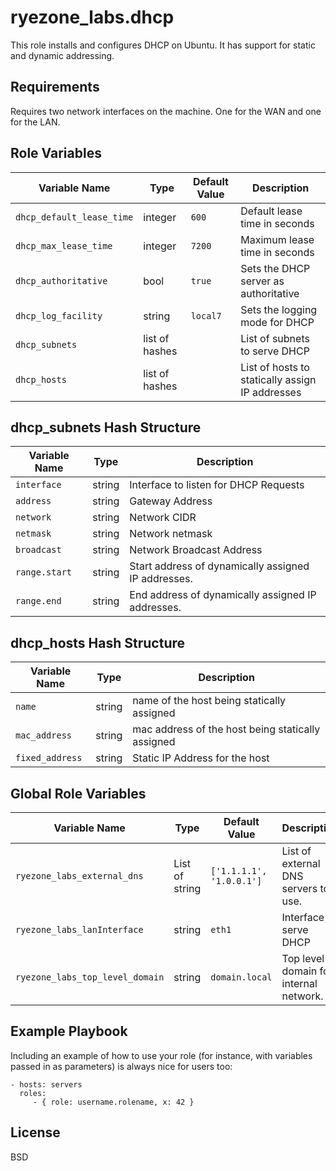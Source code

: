 ryezone_labs.dhcp
=========

This role installs and configures DHCP on Ubuntu.  It has support for static and
dynamic addressing.

Requirements
------------

Requires two network interfaces on the machine.  One for the WAN and one for the
LAN.

Role Variables
--------------

| Variable Name | Type | Default Value | Description |
| ------------- | ---- | ------------- | ----------- |
| `dhcp_default_lease_time` | integer | `600` | Default lease time in seconds |
| `dhcp_max_lease_time ` | integer | `7200 ` | Maximum lease time in seconds |
| `dhcp_authoritative` | bool | `true` | Sets the DHCP server as authoritative |
| `dhcp_log_facility` | string | `local7` | Sets the logging mode for DHCP |
| `dhcp_subnets` | list of hashes | | List of subnets to serve DHCP  |
| `dhcp_hosts` | list of hashes | | List of hosts to statically assign IP addresses |

## dhcp_subnets Hash Structure

| Variable Name | Type | Description |
| ------------- | ---- | ----------- |
| `interface` | string | Interface to listen for DHCP Requests |
| `address` | string | Gateway Address |
| `network` | string | Network CIDR |
| `netmask` | string | Network netmask |
| `broadcast` | string | Network Broadcast Address |
| `range.start` | string | Start address of dynamically assigned IP addresses. |
| `range.end` | string | End address of dynamically assigned IP addresses. |

## dhcp_hosts Hash Structure

| Variable Name | Type | Description |
| ------------- | ---- | ----------- |
| `name` | string | name of the host being statically assigned |
| `mac_address` | string | mac address of the host being statically assigned |
| `fixed_address` | string | Static IP Address for the host |

## Global Role Variables

| Variable Name | Type | Default Value | Description |
| ------------- | ---- | ------------- | ----------- |
| `ryezone_labs_external_dns` | List of string | `['1.1.1.1', '1.0.0.1']` | List of external DNS servers to use. |
| `ryezone_labs_lanInterface` | string | `eth1` | Interface to serve DHCP |
| `ryezone_labs_top_level_domain` | string | `domain.local` | Top level domain for internal network. |

Example Playbook
----------------

Including an example of how to use your role (for instance, with variables passed in as parameters) is always nice for users too:

    - hosts: servers
      roles:
         - { role: username.rolename, x: 42 }

License
-------

BSD
